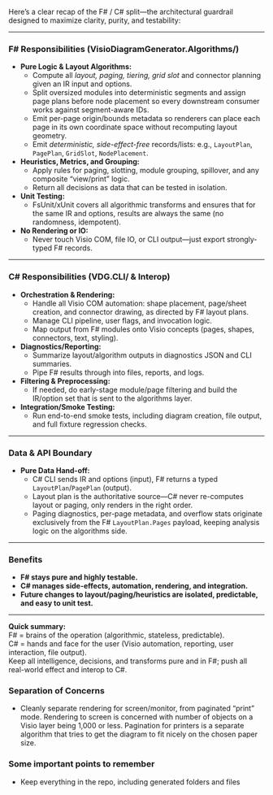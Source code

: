 Here’s a clear recap of the F# / C# split—the architectural guardrail designed to maximize clarity, purity, and testability:

***

### **F# Responsibilities (VisioDiagramGenerator.Algorithms/)**
- **Pure Logic & Layout Algorithms:**
  - Compute all *layout, paging, tiering, grid slot* and connector planning given an IR input and options.
  - Split oversized modules into deterministic segments and assign page plans before node placement so every downstream consumer works against segment-aware IDs.
  - Emit per-page origin/bounds metadata so renderers can place each page in its own coordinate space without recomputing layout geometry.
  - Emit *deterministic, side-effect-free* records/lists: e.g., `LayoutPlan`, `PagePlan`, `GridSlot`, `NodePlacement`.
- **Heuristics, Metrics, and Grouping:**
  - Apply rules for paging, slotting, module grouping, spillover, and any composite “view/print” logic.
  - Return all decisions as data that can be tested in isolation.
- **Unit Testing:**
  - FsUnit/xUnit covers all algorithmic transforms and ensures that for the same IR and options, results are always the same (no randomness, idempotent).
- **No Rendering or IO:**
  - Never touch Visio COM, file IO, or CLI output—just export strongly-typed F# records.

***

### **C# Responsibilities (VDG.CLI/ & Interop)**
- **Orchestration & Rendering:**
  - Handle all Visio COM automation: shape placement, page/sheet creation, and connector drawing, as directed by F# layout plans.
  - Manage CLI pipeline, user flags, and invocation logic.
  - Map output from F# modules onto Visio concepts (pages, shapes, connectors, text, styling).
- **Diagnostics/Reporting:**
  - Summarize layout/algorithm outputs in diagnostics JSON and CLI summaries.
  - Pipe F# results through into files, reports, and logs.
- **Filtering & Preprocessing:**
  - If needed, do early-stage module/page filtering and build the IR/option set that is sent to the algorithms layer.
- **Integration/Smoke Testing:**
  - Run end-to-end smoke tests, including diagram creation, file output, and full fixture regression checks.

***

### **Data & API Boundary**
- **Pure Data Hand-off:**
  - C# CLI sends IR and options (input), F# returns a typed `LayoutPlan`/`PagePlan` (output).
  - Layout plan is the authoritative source—C# never re-computes layout or paging, only renders in the right order.
  - Paging diagnostics, per-page metadata, and overflow stats originate exclusively from the F# `LayoutPlan.Pages` payload, keeping analysis logic on the algorithms side.

***

### **Benefits**
- **F# stays pure and highly testable.**
- **C# manages side-effects, automation, rendering, and integration.**
- **Future changes to layout/paging/heuristics are isolated, predictable, and easy to unit test.**

***

**Quick summary:**  
F# = brains of the operation (algorithmic, stateless, predictable).  
C# = hands and face for the user (Visio automation, reporting, user interaction, file output).  
Keep all intelligence, decisions, and transforms pure and in F#; push all real-world effect and interop to C#.

### **Separation of Concerns**
- Cleanly separate rendering for screen/monitor, from paginated “print” mode. Rendering to screen is concerned with number of objects on a Visio layer being 1,000 or less. Pagination for printers is a separate algorithm that tries to get the diagram to fit nicely on the chosen paper size.

### **Some important points to remember**
- Keep everything in the repo, including generated folders and files
